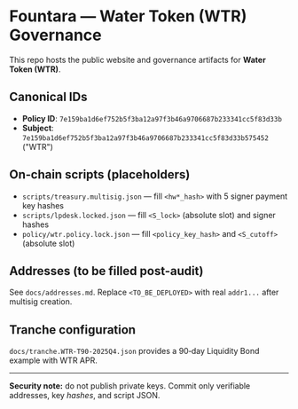 # Fountara — Water Token (WTR) Governance

This repo hosts the public website and governance artifacts for **Water Token (WTR)**.

## Canonical IDs
- **Policy ID**: `7e159ba1d6ef752b5f3ba12a97f3b46a9706687b233341cc5f83d33b`
- **Subject**: `7e159ba1d6ef752b5f3ba12a97f3b46a9706687b233341cc5f83d33b575452` ("WTR")

## On‑chain scripts (placeholders)
- `scripts/treasury.multisig.json` — fill `<hw*_hash>` with 5 signer payment key hashes
- `scripts/lpdesk.locked.json` — fill `<S_lock>` (absolute slot) and signer hashes
- `policy/wtr.policy.lock.json` — fill `<policy_key_hash>` and `<S_cutoff>` (absolute slot)

## Addresses (to be filled post-audit)
See `docs/addresses.md`. Replace `<TO_BE_DEPLOYED>` with real `addr1...` after multisig creation.

## Tranche configuration
`docs/tranche.WTR-T90-2025Q4.json` provides a 90‑day Liquidity Bond example with WTR APR.

---
**Security note:** do not publish private keys. Commit only verifiable addresses, key *hashes*, and script JSON.
